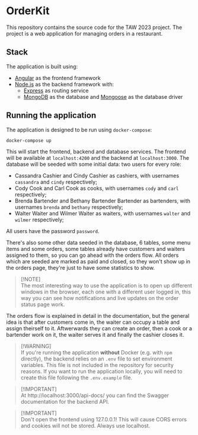 # OrderKit


This repository contains the source code for the TAW 2023 project. The project is a web application for managing orders in a restaurant. 

## Stack
The application is built using:
 - [Angular](https://angular.io/) as the frontend framework
 - [Node.js](https://nodejs.org/en/) as the backend framework with:
   - [Express](https://expressjs.com/) as routing service
   - [MongoDB](https://www.mongodb.com/) as the database and [Mongoose](https://mongoosejs.com/) as the database driver

## Running the application
The application is designed to be run using `docker-compose`:
```bash
docker-compose up
```

This will start the frontend, backend and database services. 
The frontend will be available at `localhost:4200` and the backend at `localhost:3000`.
The database will be seeded with some initial data: two users for every role:
  - Cassandra Cashier and Cindy Cashier as cashiers, with usernames `cassandra` and `cindy` respectively;
  - Cody Cook and Carl Cook as cooks, with usernames `cody` and `carl` respectively;
  - Brenda Bartender and Bethany Bartender Bartender as bartenders, with usernames `brenda` and `bethany` respectively;
  - Walter Waiter and Wilmer Waiter as waiters, with usernames `walter` and `wilmer` respectively;

All users have the password `password`.

There's also some other data seeded in the database, 6 tables, some menu items and some orders, some tables already have customers and waiters assigned to them, so you can go ahead with the orders flow.
All orders which are seeded are marked as paid and closed, so they won't show up in the orders page, they're just to have some statistics to show.

> [!NOTE]\
> The most interesting way to use the application is to open up different windows in the browser, each one with a different user logged in, this way you can see how notifications and live updates on the order status page work. 

The orders flow is explained in detail in the documentation, but the general idea is that after customers come in, the waiter can occupy a table and assign theirself to it. Aftwerwards they can create an order, then a cook or a bartender work on it, the waiter serves it and finally the cashier closes it.

> [!WARNING]\
> If you're running the application __without__ Docker (e.g. with `npm` directly), the backend relies on an `.env` file to set environment variables. This file is not included in the repository for security reasons. If you want to run the application locally, you will need to create this file following the `.env.example` file.

> [!IMPORTANT]\
> At http://localhost:3000/api-docs/ you can find the Swagger documentation for the backend API.

> [!IMPORTANT]\
> Don't open the frontend using 127.0.0.1! This will cause CORS errors and cookies will not be stored. Always use localhost.


